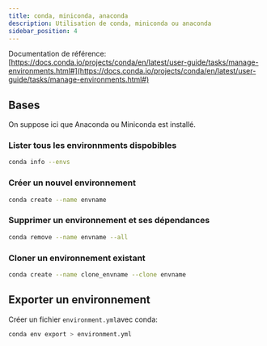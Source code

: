 ```yaml
---
title: conda, miniconda, anaconda
description: Utilisation de conda, miniconda ou anaconda
sidebar_position: 4
---
```


Documentation de référence: [https://docs.conda.io/projects/conda/en/latest/user-guide/tasks/manage-environments.html#](https://docs.conda.io/projects/conda/en/latest/user-guide/tasks/manage-environments.html#)

## Bases

On suppose ici que Anaconda ou Miniconda est installé.

### Lister tous les environnments dispobibles

```bash
conda info --envs
```

### Créer un nouvel environnement

```bash
conda create --name envname
```

### Supprimer un environnement et ses dépendances

```bash
conda remove --name envname --all
```

### Cloner un environnement existant

```bash
conda create --name clone_envname --clone envname
```

## Exporter un environnement

Créer un fichier `environment.yml`avec conda:

```bash
conda env export > environment.yml
```
